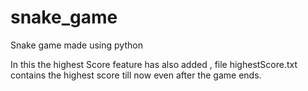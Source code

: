 # snake_game
Snake game made using python

In this the highest Score feature has also added , file highestScore.txt contains the highest score till now even after the game ends. 
